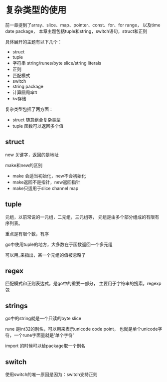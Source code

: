 # 复杂类型的使用

前一章提到了array、slice、map、pointer、const、for、for range，
以及time date package，
本章主题包括tuple和string，switch语句，struct和正则

具体展开的主题有以下几个：
- struct
- tuple
- 字符串 string/runes/byte slice/string literals
- 正则
- 匹配模式
- switch
- string package
- 计算圆周率π
- kv存储


复杂类型包括了两方面：
- struct 随意组合复杂类型
- tuple 函数可以返回多个值

## struct

new 关键字，返回的是地址

make和new的区别
- make 会适当初始化，new不会初始化
- make返回不是指针，new返回指针
- make只适用于slice channel map

## tuple

元组，以前常说的一元组，二元组，三元组等，
元组是由多个部分组成的有限有序列表。

重点是有限个数，有序

go中使用tuple的地方，大多数在于函数返回一个多元组

可以用_来指出，某一个元组的值被忽略了

## regex

匹配模式和正则表达式，是go中的重要一部分，
主要用于字符串的搜索。regexp 包

## strings

go中的string就是一个只读的byte slice

rune 是int32的别名，可以用来表示unicode code point，
也就是单个unicode字符，一个rune字面量就是'单个字符'

import 的时候可以给package取一个别名

## switch

使用switch的唯一原因是因为：switch支持正则

